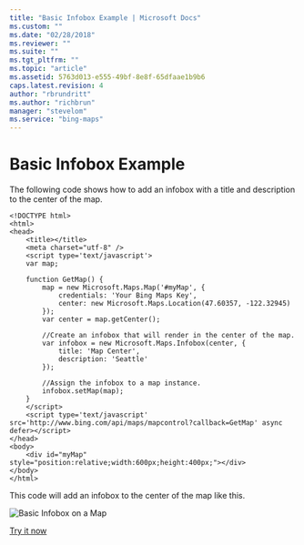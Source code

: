 ```yaml
---
title: "Basic Infobox Example | Microsoft Docs"
ms.custom: ""
ms.date: "02/28/2018"
ms.reviewer: ""
ms.suite: ""
ms.tgt_pltfrm: ""
ms.topic: "article"
ms.assetid: 5763d013-e555-49bf-8e8f-65dfaae1b9b6
caps.latest.revision: 4
author: "rbrundritt"
ms.author: "richbrun"
manager: "stevelom"
ms.service: "bing-maps"
---
```

# Basic Infobox Example
The following code shows how to add an infobox with a title and description to the center of the map. 

```
<!DOCTYPE html>
<html>
<head>
    <title></title>
    <meta charset="utf-8" />
	<script type='text/javascript'>
    var map;

    function GetMap() {
        map = new Microsoft.Maps.Map('#myMap', {
            credentials: 'Your Bing Maps Key',
            center: new Microsoft.Maps.Location(47.60357, -122.32945)
        }); 
        var center = map.getCenter();

        //Create an infobox that will render in the center of the map.
        var infobox = new Microsoft.Maps.Infobox(center, {
            title: 'Map Center',
            description: 'Seattle'
        });

        //Assign the infobox to a map instance.
        infobox.setMap(map);
    }
    </script>
    <script type='text/javascript' src='http://www.bing.com/api/maps/mapcontrol?callback=GetMap' async defer></script>
</head>
<body>
    <div id="myMap" style="position:relative;width:600px;height:400px;"></div>
</body>
</html> 
```

This code will add an infobox to the center of the map like this.

![Basic Infobox on a Map](..//media/bmv8-basicinfoboxexample2.png)

[Try it now](http://www.bing.com/api/maps/sdk/mapcontrol/isdk#addDefaultInfobox+JS)